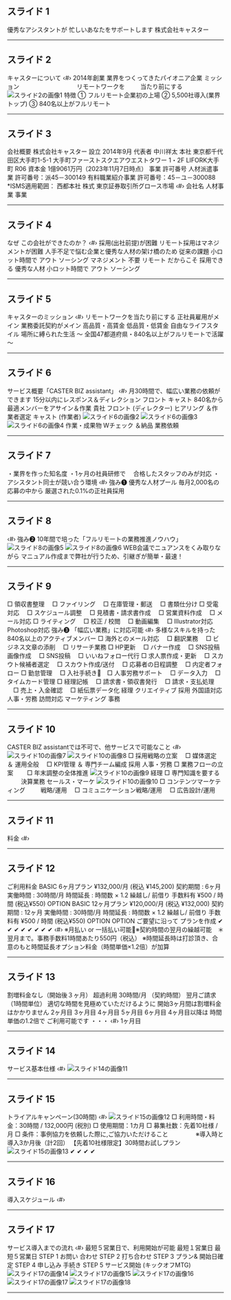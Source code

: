 ## スライド 1

優秀なアシスタントが
忙しいあなたをサポートします
株式会社キャスター

---

## スライド 2

キャスターについて
‹#›
2014年創業
業界をつくってきたパイオニア企業
ミッション　　　　　　　
　　  リモートワークを
　　  当たり前にする
![スライド2の画像1](/images/slide_2_image_1.png)
特徴
 ① フルリモート企業初の上場
 ② 5,500社導入(業界トップ)
 ③ 840名以上がフルリモート

---

## スライド 3

会社概要
株式会社キャスター
設立
2014年9月
代表者
中川祥太
本社
東京都千代田区大手町1-5-1 
大手町ファーストスクエアウエストタワー
1・2F LIFORK大手町 R06
資本金
1億9061万円（2023年11月7日時点）
事業
許可番号
人材派遣事業 許可番号：派45－300149
有料職業紹介事業 許可番号：45－ユ－300088
*ISMS適用範囲：
  西都本社
株式
東京証券取引所グロース市場
‹#›
会社名
人材事業
事業

---

## スライド 4

なぜ この会社ができたのか？
‹#›
採用(出社前提)が困難
リモート採用はマネジメントが困難
人手不足で悩む企業と優秀な人材の架け橋のため
従来の課題
小ロット時間で
アウト
ソーシング
マネジメント
不要
リモート
だからこそ
採用できる
優秀な人材
小ロット時間で
アウト
ソーシング

---

## スライド 5

キャスターのミッション
‹#›
リモートワークを当たり前にする
正社員雇用がメイン
業務委託契約がメイン
高品質・高賃金
低品質・低賃金
自由なライフスタイル
場所に縛られた生活
～ 全国47都道府県・840名以上がフルリモートで活躍 ～

---

## スライド 6

サービス概要「CASTER BIZ assistant」
‹#›
月30時間で、幅広い業務の依頼ができます
15分以内にレスポンス＆ディレクション
フロント
キャスト
840名から最適メンバーをアサイン＆作業
貴社
フロント
(ディレクター)
ヒアリング
＆作業者選定
キャスト
(作業者)
![スライド6の画像2](/images/slide_6_image_2.png)
![スライド6の画像3](/images/slide_6_image_3.png)
![スライド6の画像4](/images/slide_6_image_4.png)
作業・成果物
Wチェック
＆納品
業務依頼

---

## スライド 7

・業界を作った知名度
・1ヶ月の社員研修で
　合格したスタッフのみが対応
・アシスタント同士が競い合う環境
‹#›
強み❶ 優秀な人材プール
毎月2,000名の応募の中から
厳選された0.1%の正社員採用

---

## スライド 8

‹#›
強み❷ 10年間で培った「フルリモートの業務推進ノウハウ」
![スライド8の画像5](/images/slide_8_image_5.png)
![スライド8の画像6](/images/slide_8_image_6.png)
WEB会議でニュアンスをくみ取りながら
マニュアル作成まで弊社が行うため、引継ぎが簡単・最速！

---

## スライド 9

□ 領収書整理
　□ ファイリング
　□ 在庫管理・郵送
　□ 書類仕分け
□ 受電対応
　□ スケジュール調整
　□ 見積書・請求書作成
　□ 営業資料作成
　□ メール対応
□ ライティング
　□ 校正 / 校閲
　□ 動画編集
　□ Illustrator対応
       Photoshop対応
強み❸ 「幅広い業務」に対応可能
‹#›
多様なスキルを持った 840名以上のアクティブメンバー
□ 海外とのメール対応
　□ 翻訳業務
　□ ビジネス文章の添削
　□ リサーチ業務
□ HP更新
　□ バナー作成
　□ SNS投稿画像作成
　□ SNS投稿
　□ いいねフォロー代行
□ 求人票作成・更新
　□ スカウト候補者選定
　□ スカウト作成/送付
　□ 応募者の日程調整
　□ 内定者フォロー
□ 勤怠管理
　□ 入社手続き　□ 人事労務サポート
　□ データ入力
　□ タイムカード管理
□ 経理記帳
　□ 請求書・領収書発行
　□ 請求・支払処理
　□ 売上・入金確認
　□ 紙伝票データ化
経理
クリエイティブ
採用
外国語対応
人事・労務
訪問対応
マーケティング
事務

---

## スライド 10

CASTER BIZ assistantでは不可で、他サービスで可能なこと
‹#›
![スライド10の画像7](/images/slide_10_image_7.png)
![スライド10の画像8](/images/slide_10_image_8.png)
□ 採用戦略の立案
　□ 媒体選定 ＆ 運用全般
　□ KPI管理 ＆ 専門チーム編成
採用
人事・労務
□ 業務フローの立案　
　□ 年末調整の全体推進
![スライド10の画像9](/images/slide_10_image_9.png)
経理
□ 専門知識を要する
　　 決算業務
セールス・マーケ
![スライド10の画像10](/images/slide_10_image_10.png)
□ コンテンツマーケティング
　　 戦略/運用
　□ コミュニケーション戦略/運用
　□ 広告設計/運用

---

## スライド 11

料金
‹#›

---

## スライド 12

ご利用料金
BASIC
6ヶ月プラン
¥132,000/月
(税込 ¥145,200)
契約期間 : 6ヶ月
実働時間 : 30時間/月
時間延長 : 時間数 × 1.2
繰越し/ 前借り 手数料有
¥500 / 時間 (税込¥550)
OPTION
BASIC
12ヶ月プラン
¥120,000/月
(税込 ¥132,000)
契約期間 : 12ヶ月
実働時間 : 30時間/月
時間延長 : 時間数 × 1.2
繰越し/ 前借り 手数料有
¥500 / 時間 (税込¥550)
OPTION
OPTION
ご要望に沿って
プランを作成
✔
✔
✔
✔
✔
✔
✔
✔
‹#›
※月払い or 一括払い可能※契約時間の翌月の繰越可能　＊翌月まで。事務手数料1時間あたり550円（税込）
※時間延長時は打診頂き、合意のもと時間延長オプション料金（時間単価×1.2倍）が加算

---

## スライド 13

割増料金なし（開始後３ヶ月）
超過利用
30時間/月
（契約時間）
翌月ご請求
（1時間単位）
適切な時間を見極めていただけるように
開始3ヶ月間は割増料金はかかりません
2ヶ月目
3ヶ月目
4ヶ月目
5ヶ月目
6ヶ月目
4ヶ月目以降は
時間単価の1.2倍で
ご利用可能です
・・・
‹#›
1ヶ月目

---

## スライド 14

サービス基本仕様
‹#›
![スライド14の画像11](/images/slide_14_image_11.png)

---

## スライド 15

トライアルキャンペーン(30時間)
‹#›
![スライド15の画像12](/images/slide_15_image_12.png)
□ 利用時間・料金：30時間 / 132,000円 (税別)
□ 使用期間：1カ月
□ 募集社数：先着10社様 / 月
□ 条件：事例協力を依頼した際に,ご協力いただけること
　　　　 ※導入時と導入3か月後（計2回）
【先着10社様限定】30時間お試しプラン
![スライド15の画像13](/images/slide_15_image_13.png)
✔
✔
✔
✔

---

## スライド 16

導入スケジュール
‹#›

---

## スライド 17

サービス導入までの流れ
‹#›
最短５営業日で、利用開始が可能
最短１営業日
最短５営業日
STEP 1
お問い
合わせ
STEP 2
打ち合わせ
STEP 3
プラン&
開始日確定
STEP 4
申し込み
手続き
STEP 5
サービス開始
(キックオフMTG)
![スライド17の画像14](/images/slide_17_image_14.png)
![スライド17の画像15](/images/slide_17_image_15.png)
![スライド17の画像16](/images/slide_17_image_16.png)
![スライド17の画像17](/images/slide_17_image_17.png)
![スライド17の画像18](/images/slide_17_image_18.png)

---
